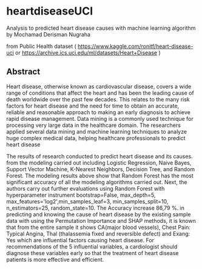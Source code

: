 # heartdiseaseUCI
Analysis to predicted heart disease causes with machine learning algorithm
by Mochamad Derisman Nugraha

from Public Health dataset ( https://www.kaggle.com/ronitf/heart-disease-uci or https://archive.ics.uci.edu/ml/datasets/Heart+Disease )
## Abstract
Heart disease, otherwise known as cardiovascular disease, covers a wide range of conditions that affect the heart and has been the leading cause of death worldwide over the past few decades. This relates to the many risk factors for heart disease and the need for time to obtain an accurate, reliable and reasonable approach to making an early diagnosis to achieve rapid disease management. Data mining is a commonly used technique for processing very large data in the healthcare domain. The researchers applied several data mining and machine learning techniques to analyze huge complex medical data, helping healthcare professionals to predict heart disease 

The results of research conducted to predict heart disease and its causes. from the modeling carried out including Logistic Regression, Naive Bayes, Support Vector Machine, K-Nearest Neighbors, Decision Tree, and Random Forest. The modeling results above show that Random Forest has the most significant accuracy of all the modeling algorithms carried out. Next, the authors carry out further evaluations using Random Forest with hyperparameter instrument bootstrap=False, max_depth=5, max_features='log2',min_samples_leaf=3, min_samples_split=10, n_estimators=25, random_state=10. The Accuracy increase 86,79 %. in predicting and knowing the cause of heart disease by the existing sample data with using the Permutation Importance and SHAP methods, it is known that from the entire sample it shows CA(major blood vessels), Chest Pain: Typical Angina, Thal (thalassemia fixed and reversible defect) and Exang: Yes which are influential factors causing heart disease. For recommendations of the 5 influential variables, a cardiologist should diagnose these variables early so that the treatment of heart disease patients is more effective and efficient.

